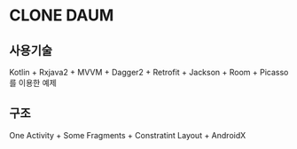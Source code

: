 CLONE DAUM
=============
사용기술 
-------------
Kotlin + Rxjava2 + MVVM + Dagger2 + Retrofit + Jackson + Room + Picasso 를 이용한 예제


구조 
-------------
One Activity + Some Fragments + Constratint Layout + AndroidX
